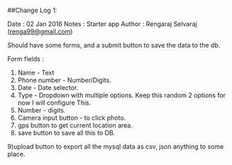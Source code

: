 



##Change Log 1:

Date : 02 Jan 2016
Notes : Starter app
Author : Rengaraj Selvaraj (renga99@gmail.com)


Should have some forms, and a submit button to save the data to the db.

Form fields :

1) Name - Text
2) Phone number - Number/Digits.
3) Date - Date selector.
4) Type - Dropdown with multiple options. Keep this random 2 options for now I will configure This.
5) Number  - digits.
6) Camera input button - to click photo.
7) gps button to get current location area.
8) save button to save all this to DB.

9)upload button to export all the mysql data as csv, json anything to some place.



